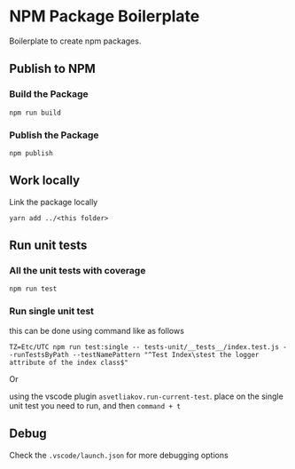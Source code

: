 # NPM Package Boilerplate

Boilerplate to create npm packages.

## Publish to NPM

### Build the Package

    npm run build

### Publish the Package

    npm publish

## Work locally

Link the package locally

    yarn add ../<this folder>

## Run unit tests

### All the unit tests with coverage

    npm run test

### Run single unit test

this can be done using command like as follows

    TZ=Etc/UTC npm run test:single -- tests-unit/__tests__/index.test.js --runTestsByPath --testNamePattern "^Test Index\stest the logger attribute of the index class$"

Or

using the vscode plugin `asvetliakov.run-current-test`. place on the single unit test you need to run, and then `command + t`

## Debug

Check the `.vscode/launch.json` for more debugging options

